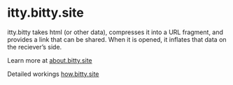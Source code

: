 # itty.bitty.site

itty.bitty takes html (or other data), compresses it into a URL fragment, and provides a link that can be shared. When it is opened, it inflates that data on the reciever’s side.

Learn more at [about.bitty.site](http://about.bitty.site)

Detailed workings [how.bitty.site](http://how.bitty.site)

